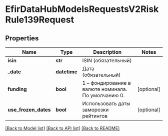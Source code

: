 # EfirDataHubModelsRequestsV2RiskRule139Request

## Properties
Name | Type | Description | Notes
------------ | ------------- | ------------- | -------------
**isin** | **str** | ISIN (обязательный) | 
**_date** | **datetime** | Дата (обязательный) | 
**funding** | **bool** | 1 – фондирование в валюте номинала. По умолчанию 0. | [optional] 
**use_frozen_dates** | **bool** | Использовать даты заморозки рейтингов | [optional] 

[[Back to Model list]](../README.md#documentation-for-models) [[Back to API list]](../README.md#documentation-for-api-endpoints) [[Back to README]](../README.md)

